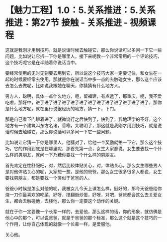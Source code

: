 # 【魅力工程】1.0：5.关系推进：5.关系推进：第27节 接触 - 关系推进 - 视频课程

这就是我刚才用到技巧，就是说话时候去触碰它，那么你说话可以多问一下它一些问题，比如说让它拆一下你是哪里人，接下来呢教一个非常常用的一个评论技巧，这个技巧呢它是在半随着你说话当中。

要经常使用的无时无刻要去用到它，所以说这个技巧大家一定要记住，和女生在一起的时候要经常去使用，那就是你在说话当中多一点的去触碰女生，那么这个应该去怎么去做呢，比如说我跟她在聊天，你猜猜有什么地方人。

男方人，聪明，具体一点什么地方，呃，留福建，有点远了，那重庆，呃，我不爱吃啦，那好中，进了进了进了进了进了进了进了进了进了进了进了进了进了，那你是什么地方呢，就在里行说很经历的地方，猜一下，下门。

那是自己看下门聊着进了，就微饶行之后快到了，快到了，我地理学的不好，这个地方有一个建筑叫东方名诸，香寒，太聪明了，那这就是我刚才用到技巧，就是说话时候去触碰它，那么你说话可以多问一下它一些问题。

比如说让它猜一下你是哪里人，他猜对了，给他一个奖励就拍一下它，那么这个技巧，它的作用到底是在哪里呢，那首先第一点，女生大家都说，女生要去找一个什么样的男朋友，就问一下乃糖你要找一个什么样的男朋友。

首先肯定在性舒服吧，对，然后比较体贴关心，对，体贴关心，那么女生哪些男人是对他体贴关心的呢，大家想一想，是他的爸爸，那么女生很多很多人都说，女生要找男朋友，都是要找一个类似于爸爸的人。

爸爸小时候是怎么对他的呢，我被女儿今天上课怎么样，挺好的，那今天爸爸给你烧一刀你最喜欢的吃菜，好呀，搅翻街炒蛋，好呀，对吧，爸爸都会这么去关爱女生，都会去触碰他，去楼他，那么你一定要这个动作的关键。

就在于你一定要像一个长辈一样的，去爱他，那么这样的话，你的形象，就仿佛是他心中的那个，可以说爸爸，就是于爸爸的那个标准，那么这个就是这个技巧的一个作用，让你自己体现的就像一个长辈一样，是爱服他。

关心他。